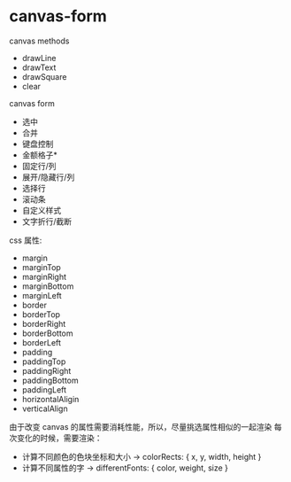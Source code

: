 # canvas-form

canvas methods

- drawLine
- drawText
- drawSquare
- clear

canvas form

- 选中
- 合并
- 键盘控制
- 金额格子\*
- 固定行/列
- 展开/隐藏行/列
- 选择行
- 滚动条
- 自定义样式
- 文字折行/截断

css 属性:

- margin
- marginTop
- marginRight
- marginBottom
- marginLeft
- border
- borderTop
- borderRight
- borderBottom
- borderLeft
- padding
- paddingTop
- paddingRight
- paddingBottom
- paddingLeft
- horizontalAligin
- verticalAlign

由于改变 canvas 的属性需要消耗性能，所以，尽量挑选属性相似的一起渲染
每次变化的时候，需要渲染：

- 计算不同颜色的色块坐标和大小 -> colorRects: { x, y, width, height }
- 计算不同属性的字 -> differentFonts: { color, weight, size }
